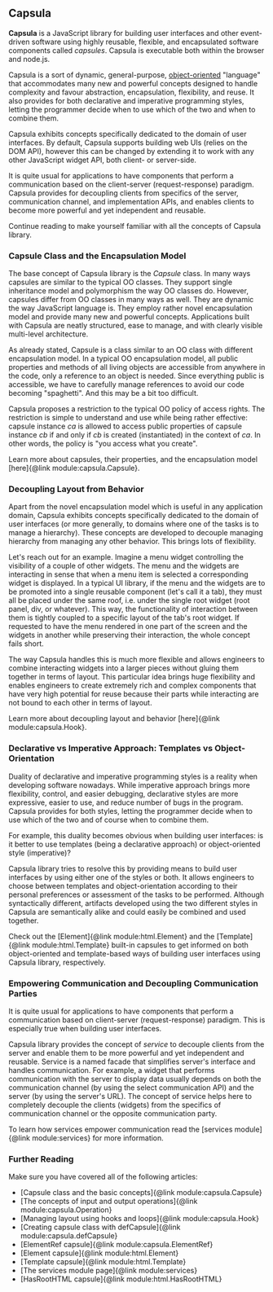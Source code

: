 ## Capsula

**Capsula** is a JavaScript library for building user interfaces and other event-driven software using highly reusable, flexible, and encapsulated software components called *capsules*. Capsula is executable both within the browser and node.js.

Capsula is a sort of dynamic, general-purpose, [object-oriented](https://en.wikipedia.org/wiki/Object-oriented_programming) "language" that accommodates many new and powerful concepts designed to handle complexity and favour abstraction, encapsulation, flexibility, and reuse. It also provides for both declarative and imperative programming styles, letting the programmer decide when to use which of the two and when to combine them.

Capsula exhibits concepts specifically dedicated to the domain of user interfaces. By default, Capsula supports building web UIs (relies on the DOM API), however this can be changed by extending it to work with any other JavaScript widget API, both client- or server-side.

It is quite usual for applications to have components that perform a communication based on the client-server (request-response) paradigm. Capsula provides for decoupling clients from specifics of the server, communication channel, and implementation APIs, and enables clients to become more powerful and yet independent and reusable.

Continue reading to make yourself familiar with all the concepts of Capsula library.

### Capsule Class and the Encapsulation Model

The base concept of Capsula library is the *Capsule* class. In many ways capsules are similar to the typical OO classes. They support single inheritance model and polymorphism the way OO classes do. However, capsules differ from OO classes in many ways as well. They are dynamic the way JavaScript language is. They employ rather novel encapsulation model and provide many new and powerful concepts. Applications built with Capsula are neatly structured, ease to manage, and with clearly visible multi-level architecture.

As already stated, Capsule is a class similar to an OO class with different encapsulation model. In a typical OO encapsulation model, all public properties and methods of all living objects are accessible from anywhere in the code, only a reference to an object is needed. Since everything public is accessible, we have to carefully manage references to avoid our code becoming "spaghetti". And this may be a bit too difficult.

Capsula proposes a restriction to the typical OO policy of access rights. The restriction is simple to understand and use while being rather effective: capsule instance *ca* is allowed to access public properties of capsule instance *cb* if and only if *cb* is created (instantiated) in the context of *ca*. In other words, the policy is "you access what you create".

Learn more about capsules, their properties, and the encapsulation model [here]{@link module:capsula.Capsule}.

### Decoupling Layout from Behavior

Apart from the novel encapsulation model which is useful in any application domain, Capsula exhibits concepts specifically dedicated to the domain of user interfaces (or more generally, to domains where one of the tasks is to manage a hierarchy). These concepts are developed to decouple managing hierarchy from managing any other behavior. This brings lots of flexibility.

Let's reach out for an example. Imagine a menu widget controlling the visibility of a couple of other widgets. The menu and the widgets are interacting in sense that when a menu item is selected a corresponding widget is displayed. In a typical UI library, if the menu and the widgets are to be promoted into a single reusable component (let's call it a tab), they must all be placed under the same roof, i.e. under the single root widget (root panel, div, or whatever). This way, the functionality of interaction between them is tightly coupled to a specific layout of the tab's root widget. If requested to have the menu rendered in one part of the screen and the widgets in another while preserving their interaction, the whole concept fails short.

The way Capsula handles this is much more flexible and allows engineers to combine interacting widgets into a larger pieces without gluing them together in terms of layout. This particular idea brings huge flexibility and enables engineers to create extremely rich and complex components that have very high potential for reuse because their parts while interacting are not bound to each other in terms of layout.

Learn more about decoupling layout and behavior [here]{@link module:capsula.Hook}.

### Declarative vs Imperative Approach: Templates vs Object-Orientation

Duality of declarative and imperative programming styles is a reality when developing software nowadays. While imperative approach brings more flexibility, control, and easier debugging, declarative styles are more expressive, easier to use, and reduce number of bugs in the program. Capsula provides for both styles, letting the programmer decide when to use which of the two and of course when to combine them. 

For example, this duality becomes obvious when building user interfaces: is it better to use templates (being a declarative approach) or object-oriented style (imperative)? 

Capsula library tries to resolve this by providing means to build user interfaces by using either one of the styles or both. It allows engineers to choose between templates and object-orientation according to their personal preferences or assessment of the tasks to be performed. Although syntactically different, artifacts developed using the two different styles in Capsula are semantically alike and could easily be combined and used together.

Check out the [Element]{@link module:html.Element} and the [Template]{@link module:html.Template} built-in capsules to get informed on both object-oriented and template-based ways of building user interfaces using Capsula library, respectively.

### Empowering Communication and Decoupling Communication Parties

It is quite usual for applications to have components that perform a communication based on client-server (request-response) paradigm. This is especially true when building user interfaces. 

Capsula library provides the concept of *service* to decouple clients from the server and enable them to be more powerful and yet independent and reusable. Service is a named facade that simplifies server's interface and handles communication. For example, a widget that performs communication with the server to display data usually depends on both the communication channel (by using the select communication API) and the server (by using the server's URL). The concept of service helps here to completely decouple the clients (widgets) from the specifics of communication channel or the opposite communication party.

To learn how services empower communication read the [services module]{@link module:services} for more information.

### Further Reading

Make sure you have covered all of the following articles:

- [Capsule class and the basic concepts]{@link module:capsula.Capsule}
- [The concepts of input and output operations]{@link module:capsula.Operation}
- [Managing layout using hooks and loops]{@link module:capsula.Hook}
- [Creating capsule class with defCapsule]{@link module:capsula.defCapsule}
- [ElementRef capsule]{@link module:capsula.ElementRef}
- [Element capsule]{@link module:html.Element}
- [Template capsule]{@link module:html.Template}
- [The services module page]{@link module:services}
- [HasRootHTML capsule]{@link module:html.HasRootHTML}

